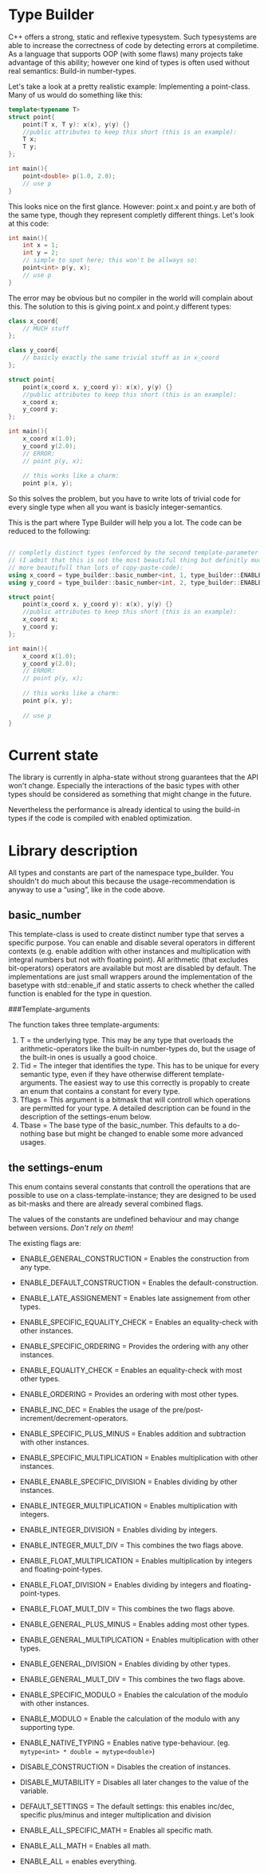 Type Builder
============

C++ offers a strong, static and reflexive typesystem. Such typesystems are able to increase the correctness of code by  detecting errors at compiletime. As a language that supports OOP (with some flaws) many projects take advantage of this ability; however one kind of types is often used without real semantics: Build-in number-types.

Let's take a look at a pretty realistic example: Implementing a point-class. Many of us would do something like this:

```c++
template<typename T>
struct point{
	point(T x, T y): x(x), y(y) {}
	//public attributes to keep this short (this is an example):
	T x;
	T y;
};

int main(){
	point<double> p(1.0, 2.0);
	// use p
}

```

This looks nice on the first glance. However: point.x and point.y are both of the same type, though they represent completly different things. Let's look at this code:

```c++
int main(){
	int x = 1;
	int y = 2;
	// simple to spot here; this won't be allways so:
	point<int> p(y, x);
	// use p
}
```

The error may be obvious but no compiler in the world will complain about this. The solution to this is giving point.x and point.y different types:

```c++
class x_coord{
	// MUCH stuff
};

class y_coord{
	// basicly exactly the same trivial stuff as in x_coord
};

struct point{
	point(x_coord x, y_coord y): x(x), y(y) {}
	//public attributes to keep this short (this is an example):
	x_coord x;
	y_coord y;
};

int main(){
	x_coord x(1.0);
	y_coord y(2.0);
	// ERROR:
	// point p(y, x);
	
	// this works like a charm:
	point p(x, y);

```

So this solves the problem, but you have to write lots of trivial code for every single type when all you want is basicly integer-semantics.

This is the part where Type Builder will help you a lot. The code can be reduced to the following:

```c++

// completly distinct types (enforced by the second template-parameter 
// (I admit that this is not the most beautiful thing but definitly much 
// more beautifull than lots of copy-paste-code):
using x_coord = type_builder::basic_number<int, 1, type_builder::ENABLE_ALL_SPECIFIC_MATH>;
using y_coord = type_builder::basic_number<int, 2, type_builder::ENABLE_ALL_SPECIFIC_MATH>;

struct point{
	point(x_coord x, y_coord y): x(x), y(y) {}
	//public attributes to keep this short (this is an example):
	x_coord x;
	y_coord y;
};

int main(){
	x_coord x(1.0);
	y_coord y(2.0);
	// ERROR:
	// point p(y, x);
	
	// this works like a charm:
	point p(x, y);
	
	// use p
}
```

Current state
=============

The library is currently in alpha-state without strong guarantees that the API won't change. Especially the 
interactions of the basic types with other types should be considered as something that might change in the
future.

Nevertheless the performance is already identical to using the build-in types if the code is compiled with 
enabled optimization.

Library description
===================

All types and constants are part of the namespace type_builder. You shouldn't do much about this because the 
usage-recommendation is anyway to use a “using”, like in the code above.

basic\_number
-------------

This template-class is used to create distinct number type that serves a specific purpose. You can enable and disable
several operators in different contexts (e.g. enable addition with other instances and multiplication with integral
numbers but not with floating point). All arithmetic (that excludes bit-operators) operators are available but most
are disabled by default. The implementations are just small wrappers around the implementation of the basetype with
std::enable\_if and static asserts to check whether the called function is enabled for the type in question.

###Template-arguments

The function takes three template-arguments:

1. T = the underlying type. This may be any type that overloads the arithmetic-operators like the built-in 
	number-types do, but the usage of the built-in ones is usually a good choice.
2. Tid = The integer that identifies the type. This has to be unique for every semantic type, even if they have 
	otherwise different template-arguments. The easiest way to use this correctly is propably to create an enum
	that contains a constant for every type.
3. Tflags = This argument is a bitmask that will controll which operations are permitted for your type. A detailed
	description can be found in the description of the settings-enum below.
4. Tbase = The base type of the basic\_number. This defaults to a do-nothing base but might be changed to enable some 
	more advanced usages.

the settings-enum
-----------------

This enum contains several constants that controll the operations that are possible to use on a 
class-template-instance; they are designed to be used as bit-masks and there are already several combined flags.

The values of the constants are undefined behaviour and may change between versions. *Don't rely on them*!

The existing flags are:

* ENABLE\_GENERAL\_CONSTRUCTION = Enables the construction from any type.
* ENABLE\_DEFAULT\_CONSTRUCTION = Enables the default-construction.
* ENABLE\_LATE\_ASSIGNEMENT = Enables late assignement from other types.

* ENABLE\_SPECIFIC\_EQUALITY\_CHECK = Enables an equality-check with other instances.
* ENABLE\_SPECIFIC\_ORDERING = Provides the ordering with any other instances.

* ENABLE\_EQUALITY\_CHECK = Enables an equality-check with most other types.
* ENABLE\_ORDERING = Provides an ordering with most other types.

* ENABLE\_INC\_DEC = Enables the usage of the pre/post-increment/decrement-operators.
* ENABLE\_SPECIFIC\_PLUS\_MINUS = Enables addition and subtraction with other instances.

* ENABLE\_SPECIFIC\_MULTIPLICATION = Enables multiplication with other instances.
* ENABLE\_ENABLE\_SPECIFIC\_DIVISION = Enables dividing by other instances.

* ENABLE\_INTEGER\_MULTIPLICATION = Enables multiplication with integers.
* ENABLE\_INTEGER\_DIVISION = Enables dividing by integers.
* ENABLE\_INTEGER\_MULT\_DIV = This combines the two flags above.

* ENABLE\_FLOAT\_MULTIPLICATION = Enables multiplication by integers and floating-point-types.
* ENABLE\_FLOAT\_DIVISION = Enables dividing by integers and floating-point-types.
* ENABLE\_FLOAT\_MULT\_DIV = This combines the two flags above.

* ENABLE\_GENERAL\_PLUS\_MINUS = Enables adding most other types.
* ENABLE\_GENERAL\_MULTIPLICATION = Enables multiplication with other types.
* ENABLE\_GENERAL\_DIVISION = Enables dividing by other types.
* ENABLE\_GENERAL\_MULT\_DIV = This combines the two flags above.

* ENABLE\_SPECIFIC\_MODULO = Enables the calculation of the modulo with other instances.
* ENABLE\_MODULO = Enable the calculation of the modulo with any supporting type.

* ENABLE\_NATIVE\_TYPING = Enables native type-behaviour. (eg. `mytype<int> * double = mytype<double>`)

* DISABLE\_CONSTRUCTION = Disables the creation of instances.
* DISABLE\_MUTABILITY = Disables all later changes to the value of the variable.

* DEFAULT\_SETTINGS = The default settings: this enables inc/dec, specific plus/minus and integer
	multiplication and division

* ENABLE\_ALL\_SPECIFIC\_MATH = Enables all specific math.
* ENABLE\_ALL\_MATH = Enables all math.
* ENABLE\_ALL =  enables everything.
